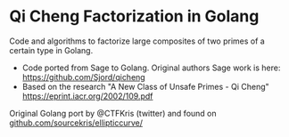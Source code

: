 # Qi Cheng Factorization in Golang

Code and algorithms to factorize large composites of two primes of a certain type in Golang.

* Code ported from Sage to Golang. Original authors Sage work is here: https://github.com/Sjord/qicheng
* Based on the research "A New Class of Unsafe Primes - Qi Cheng" https://eprint.iacr.org/2002/109.pdf 

Original Golang port by @CTFKris (twitter) and found on [github.com/sourcekris/ellipticcurve/](github.com/sourcekris/ellipticcurve/)
